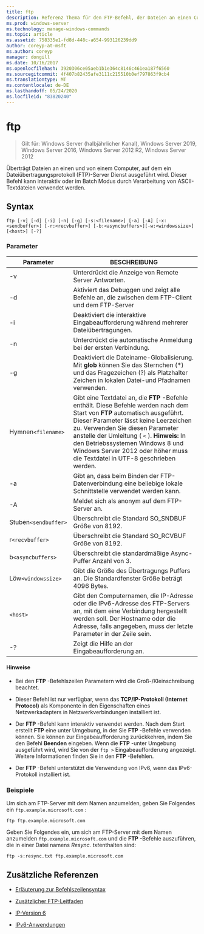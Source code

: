 ```yaml
---
title: ftp
description: Referenz Thema für den FTP-Befehl, der Dateien an einen Computer überträgt, auf dem ein Dateiübertragungsprotokoll (FTP)-Server Dienst ausgeführt wird.
ms.prod: windows-server
ms.technology: manage-windows-commands
ms.topic: article
ms.assetid: 758335e1-fd8d-448c-a654-993126239dd9
author: coreyp-at-msft
ms.author: coreyp
manager: dongill
ms.date: 10/16/2017
ms.openlocfilehash: 3920306ce05aeb1b1e364c8146c461ea187f6560
ms.sourcegitcommit: 4f407b82435afe3111c215510b0ef797863f9cb4
ms.translationtype: MT
ms.contentlocale: de-DE
ms.lasthandoff: 05/24/2020
ms.locfileid: "83820240"
---
```

# <a name="ftp"></a>ftp

> Gilt für: Windows Server (halbjährlicher Kanal), Windows Server 2019, Windows Server 2016, Windows Server 2012 R2, Windows Server 2012

Überträgt Dateien an einen und von einem Computer, auf dem ein Dateiübertragungsprotokoll (FTP)-Server Dienst ausgeführt wird. Dieser Befehl kann interaktiv oder im Batch Modus durch Verarbeitung von ASCII-Textdateien verwendet werden.

## <a name="syntax"></a>Syntax

```
ftp [-v] [-d] [-i] [-n] [-g] [-s:<filename>] [-a] [-A] [-x:<sendbuffer>] [-r:<recvbuffer>] [-b:<asyncbuffers>][-w:<windowssize>][<host>] [-?]
```

### <a name="parameters"></a>Parameter

| Parameter | BESCHREIBUNG |
| ----------| ----------- |
| -v | Unterdrückt die Anzeige von Remote Server Antworten. |
| -d | Aktiviert das Debuggen und zeigt alle Befehle an, die zwischen dem FTP-Client und dem FTP-Server |
| -i | Deaktiviert die interaktive Eingabeaufforderung während mehrerer Dateiübertragungen. |
| -n | Unterdrückt die automatische Anmeldung bei der ersten Verbindung. |
| -g | Deaktiviert die Dateiname-Globalisierung.  Mit **glob** können Sie das Sternchen (*) und das Fragezeichen (?) als Platzhalter Zeichen in lokalen Datei-und Pfadnamen verwenden. |
| Hymnen`<filename>` | Gibt eine Textdatei an, die **FTP** -Befehle enthält. Diese Befehle werden nach dem Start von **FTP** automatisch ausgeführt. Dieser Parameter lässt keine Leerzeichen zu. Verwenden Sie diesen Parameter anstelle der Umleitung ( `<` ). **Hinweis:** In den Betriebssystemen Windows 8 und Windows Server 2012 oder höher muss die Textdatei in UTF-8 geschrieben werden. |
| -a | Gibt an, dass beim Binden der FTP-Datenverbindung eine beliebige lokale Schnittstelle verwendet werden kann. |
| -A | Meldet sich als anonym auf dem FTP-Server an. |
| Stuben`<sendbuffer> `| Überschreibt die Standard SO_SNDBUF Größe von 8192. |
| r`<recvbuffer>` | Überschreibt die Standard SO_RCVBUF Größe von 8192. |
| b`<asyncbuffers>` | Überschreibt die standardmäßige Async-Puffer Anzahl von 3. |
| Löw`<windowssize>` | Gibt die Größe des Übertragungs Puffers an. Die Standardfenster Größe beträgt 4096 Bytes. |
| `<host>` | Gibt den Computernamen, die IP-Adresse oder die IPv6-Adresse des FTP-Servers an, mit dem eine Verbindung hergestellt werden soll. Der Hostname oder die Adresse, falls angegeben, muss der letzte Parameter in der Zeile sein. |
| -? | Zeigt die Hilfe an der Eingabeaufforderung an. |

#### <a name="remarks"></a>Hinweise

- Bei den **FTP** -Befehlszeilen Parametern wird die Groß-/Kleinschreibung beachtet.

- Dieser Befehl ist nur verfügbar, wenn das **TCP/IP-Protokoll (Internet Protocol)** als Komponente in den Eigenschaften eines Netzwerkadapters in Netzwerkverbindungen installiert ist.

- Der **FTP** -Befehl kann interaktiv verwendet werden. Nach dem Start erstellt **FTP** eine unter Umgebung, in der Sie **FTP** -Befehle verwenden können. Sie können zur Eingabeaufforderung zurückkehren, indem Sie den Befehl **Beenden** eingeben. Wenn die **FTP** -unter Umgebung ausgeführt wird, wird Sie von der `ftp >` Eingabeaufforderung angezeigt. Weitere Informationen finden Sie in den **FTP** -Befehlen.

- Der **FTP** -Befehl unterstützt die Verwendung von IPv6, wenn das IPv6-Protokoll installiert ist.

### <a name="examples"></a>Beispiele

Um sich am FTP-Server mit dem Namen anzumelden, geben Sie Folgendes ein `ftp.example.microsoft.com` :

```
ftp ftp.example.microsoft.com
```

Geben Sie Folgendes ein, um sich am FTP-Server mit dem Namen anzumelden `ftp.example.microsoft.com` und die **FTP** -Befehle auszuführen, die in einer Datei namens *Resync. txt*enthalten sind:

```
ftp -s:resync.txt ftp.example.microsoft.com
```

## <a name="additional-references"></a>Zusätzliche Referenzen

- [Erläuterung zur Befehlszeilensyntax](command-line-syntax-key.md)

- [Zusätzlicher FTP-Leitfaden](https://docs.microsoft.com/previous-versions/orphan-topics/ws.10/cc756013(v=ws.10))

- [IP-Version 6](https://docs.microsoft.com/previous-versions/windows/it-pro/windows-server-2003/cc738636(v=ws.10))

- [IPv6-Anwendungen](https://docs.microsoft.com/previous-versions/windows/it-pro/windows-server-2003/cc782509(v=ws.10))
